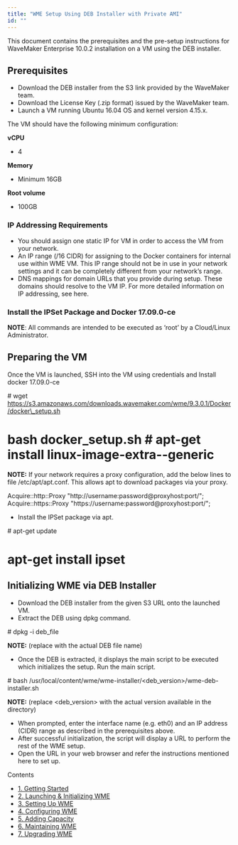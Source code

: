 ```yaml
---
title: "WME Setup Using DEB Installer with Private AMI"
id: ""
---
```


This document contains the prerequisites and the pre-setup instructions for WaveMaker Enterprise 10.0.2 installation on a VM using the DEB installer.

## Prerequisites

- Download the DEB installer from the S3 link provided by the WaveMaker team.
- Download the License Key (.zip format) issued by the WaveMaker team.
- Launch a VM running Ubuntu 16.04 OS and kernel version 4.15.x.

The VM should have the following minimum configuration:

**vCPU**

- 4

**Memory**

- Minimum 16GB

**Root volume**

- 100GB

### IP Addressing Requirements

- You should assign one static IP for VM in order to access the VM from your network.
- An IP range (/16 CIDR) for assigning to the Docker containers for internal use within WME VM. This IP range should not be in use in your network settings and it can be completely different from your network’s range.
- DNS mappings for domain URLs that you provide during setup. These domains should resolve to the VM IP. For more detailed information on IP addressing, see here.

### Install the IPSet Package and Docker 17.09.0-ce

**NOTE**: All commands are intended to be executed as ‘root’ by a Cloud/Linux Administrator.

## Preparing the VM

Once the VM is launched, SSH into the VM using credentials and Install docker 17.09.0-ce

\# wget 
https://s3.amazonaws.com/downloads.wavemaker.com/wme/9.3.0.1/Docker/docker\_setup.sh 
# bash docker\_setup.sh # apt-get install linux-image-extra-<kernel verion>-generic

**NOTE:** If your network requires a proxy configuration, add the below lines to file /etc/apt/apt.conf. This allows apt to download packages via your proxy.

Acquire::http::Proxy "http://username:password@proxyhost:port/"; 
Acquire::https::Proxy 
"https://username:password@proxyhost:port/";

- Install the IPSet package via apt.

\# apt-get update
# apt-get install ipset

## Initializing WME via DEB Installer

- Download the DEB installer from the given S3 URL onto the launched VM.
- Extract the DEB using dpkg command.

\# dpkg -i deb\_file

**NOTE:** (replace with the actual DEB file name)

- Once the DEB is extracted, it displays the main script to be executed which initializes the setup. Run the main script.

\# bash /usr/local/content/wme/wme-installer/<deb\_version>/wme-deb-installer.sh

**NOTE:** (replace <deb\_version> with the actual version available in the directory)

- When prompted, enter the interface name (e.g. eth0) and an IP address (CIDR) range as described in the prerequisites above.
- After successful initialization, the script will display a URL to perform the rest of the WME setup.
- Open the URL in your web browser and refer the instructions mentioned here to set up.

Contents

- [1\. Getting Started](/learn/installation/wavemaker-enterprise-setup-guide/)
- [2\. Launching & Initializing WME](/learn/installation/wme-setup-guide-launch-initialize/)
- [3\. Setting Up WME](/learn/installation/wme-setup-guide-access-setting/)
- [4\. Configuring WME](/learn/installation/wme-setup-guide-configuration/)
- [5\. Adding Capacity](/learn/installation/wme-setup-guide-adding-capacity/)
- [6\. Maintaining WME](/learn/installation/wme-setup-guide-maintenance/)
- [7\. Upgrading WME](/learn/installation/wme-setup-guide-upgrading/)
